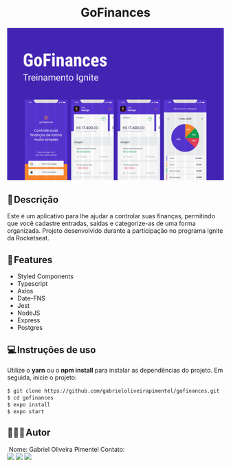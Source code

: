 <h1 align="center"> 
	GoFinances
</h1>

![cover](capa.png?style=flat)

## 📃 Descrição
Este é um aplicativo para lhe ajudar a controlar suas finanças, permitindo que você cadastre entradas, saídas e categorize-as de uma forma organizada. Projeto desenvolvido durante a participação no programa Ignite da Rocketseat.

## 🔧 Features
- Styled Components
- Typescript
- Axios
- Date-FNS
- Jest
- NodeJS
- Express
- Postgres

## 💻 Instruções de uso
Utilize o **yarn** ou o **npm install** para instalar as dependências do projeto.
Em seguida, inicie o projeto:

```
$ git clone https://github.com/gabrieloliveirapimentel/gofinances.git
$ cd gofinances
$ expo install
$ expo start
```

## 👨🏻‍💻 Autor
<img style="border-radius: 50%;" src="https://avatars.githubusercontent.com/u/63811493?v=4" width="100px;" alt=""/>
Nome: Gabriel Oliveira Pimentel
Contato:

<div> 
  <a href = "mailto:gabrieloliveirapimentel@hotmail.com"><img src="https://img.shields.io/badge/outlook-%230077B5?style=for-the-badge&logo=microsoftoutlook&logoColor=gabrieloliveirapimentel" target="_blank"></a>
    <a href = "mailto:pimentelgabriel.contato@gmail.com"><img src="https://img.shields.io/badge/-Gmail-%23333?style=for-the-badge&logo=gmail&logoColor=red" target="_blank"></a>
  <a href="https://www.linkedin.com/in/gabriel-oliveira-pimentel/" target="_blank"><img src="https://img.shields.io/badge/-LinkedIn-%230077B5?style=for-the-badge&logo=linkedin&logoColor=gabrieloliveirapimentel" target="_blank"></a>  
</div>
